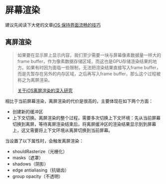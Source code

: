 # 屏幕渲染

建议先阅读下大佬的文章[iOS 保持界面流畅的技巧](https://blog.ibireme.com/2015/11/12/smooth_user_interfaces_for_ios/)



## 离屏渲染

> 如果要在显示屏上显示内容，我们至少需要一块与屏幕像素数据量一样大的frame buffer，作为像素数据存储区域，而这也是GPU存储渲染结果的地方。如果有时因为面临一些限制，无法把渲染结果直接写入frame buffer，而是先暂存在另外的内存区域，之后再写入frame buffer，那么这个过程被称之为离屏渲染。
>
> [关于iOS离屏渲染的深入研究](https://zhuanlan.zhihu.com/p/72653360)

相比于当前屏幕渲染，离屏渲染的代价是很高的，主要体现在如下两个方面：

- 创建新的缓冲区
- 上下文切换。离屏渲染的整个过程，需要多次切换上下文环境：先从当前屏幕切换到离屏，等待离屏渲染结束后，将离屏缓冲区的渲染结果显示到到屏幕上，这又需要将上下文环境从离屏切换到当前屏幕。

当设置了以下属性时，会触发离屏渲染：

- shouldRasterize（光栅化）
- masks（遮罩）
- shadows（阴影）
- edge antialiasing（抗锯齿）
- group opacity（不透明）



